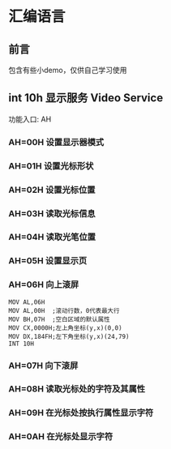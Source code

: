 # 汇编语言
## 前言
包含有些小demo，仅供自己学习使用
## int 10h 显示服务 Video Service 
功能入口: AH
### AH=00H 设置显示器模式
### AH=01H 设置光标形状
### AH=02H 设置光标位置
### AH=03H 读取光标信息
### AH=04H 读取光笔位置
### AH=05H 设置显示页
### AH=06H 向上滚屏
```
MOV AL,06H
MOV AL,00H  ;滚动行数，0代表最大行
MOV BH,07H  ;空白区域的默认属性
MOV CX,0000H;左上角坐标(y,x)(0,0)
MOV DX,184FH;左下角坐标(y,x)(24,79)
INT 10H
```
### AH=07H 向下滚屏
### AH=08H 读取光标处的字符及其属性
### AH=09H 在光标处按执行属性显示字符
### AH=0AH 在光标处显示字符
